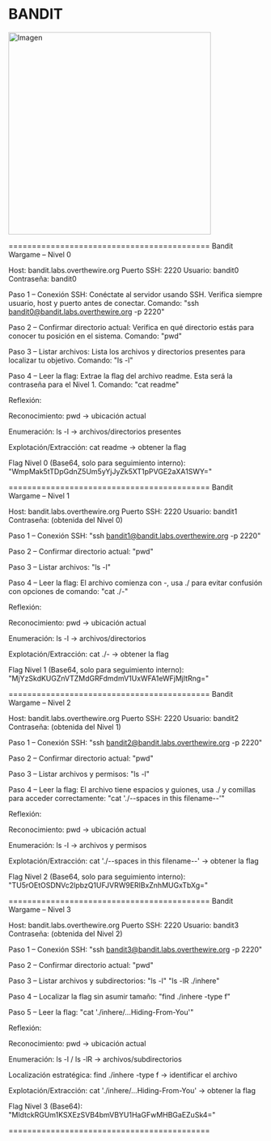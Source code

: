 # BANDIT

[<img src="https://es.web.img2.acsta.net/medias/nmedia/18/35/83/30/18458300.jpg" alt="Imagen" width="400">
](https://overthewire.org/wargames/bandit/)

===========================================
Bandit Wargame – Nivel 0

Host: bandit.labs.overthewire.org
Puerto SSH: 2220
Usuario: bandit0
Contraseña: bandit0

Paso 1 – Conexión SSH:
Conéctate al servidor usando SSH. Verifica siempre usuario, host y puerto antes de conectar.
Comando:
"ssh bandit0@bandit.labs.overthewire.org
 -p 2220"

Paso 2 – Confirmar directorio actual:
Verifica en qué directorio estás para conocer tu posición en el sistema.
Comando:
"pwd"

Paso 3 – Listar archivos:
Lista los archivos y directorios presentes para localizar tu objetivo.
Comando:
"ls -l"

Paso 4 – Leer la flag:
Extrae la flag del archivo readme. Esta será la contraseña para el Nivel 1.
Comando:
"cat readme"

Reflexión:

Reconocimiento: pwd → ubicación actual

Enumeración: ls -l → archivos/directorios presentes

Explotación/Extracción: cat readme → obtener la flag

Flag Nivel 0 (Base64, solo para seguimiento interno):
"WmpMak5tTDpGdnZ5Um5yYjJyZk5XT1pPVGE2aXA1SWY="

===========================================
Bandit Wargame – Nivel 1

Host: bandit.labs.overthewire.org
Puerto SSH: 2220
Usuario: bandit1
Contraseña: (obtenida del Nivel 0)

Paso 1 – Conexión SSH:
"ssh bandit1@bandit.labs.overthewire.org
 -p 2220"

Paso 2 – Confirmar directorio actual:
"pwd"

Paso 3 – Listar archivos:
"ls -l"

Paso 4 – Leer la flag:
El archivo comienza con -, usa ./ para evitar confusión con opciones de comando:
"cat ./-"

Reflexión:

Reconocimiento: pwd → ubicación actual

Enumeración: ls -l → archivos/directorios

Explotación/Extracción: cat ./- → obtener la flag

Flag Nivel 1 (Base64, solo para seguimiento interno):
"MjYzSkdKUGZnVTZMdGRFdmdmV1UxWFA1eWFjMjltRng="

===========================================
Bandit Wargame – Nivel 2

Host: bandit.labs.overthewire.org
Puerto SSH: 2220
Usuario: bandit2
Contraseña: (obtenida del Nivel 1)

Paso 1 – Conexión SSH:
"ssh bandit2@bandit.labs.overthewire.org
 -p 2220"

Paso 2 – Confirmar directorio actual:
"pwd"

Paso 3 – Listar archivos y permisos:
"ls -l"

Paso 4 – Leer la flag:
El archivo tiene espacios y guiones, usa ./ y comillas para acceder correctamente:
"cat './--spaces in this filename--'"

Reflexión:

Reconocimiento: pwd → ubicación actual

Enumeración: ls -l → archivos y permisos

Explotación/Extracción: cat './--spaces in this filename--' → obtener la flag

Flag Nivel 2 (Base64, solo para seguimiento interno):
"TU5rOEtOSDNVc2lpbzQ1UFJVRW9ERlBxZnhMUGxTbXg="

===========================================
Bandit Wargame – Nivel 3

Host: bandit.labs.overthewire.org
Puerto SSH: 2220
Usuario: bandit3
Contraseña: (obtenida del Nivel 2)

Paso 1 – Conexión SSH:
"ssh bandit3@bandit.labs.overthewire.org
 -p 2220"

Paso 2 – Confirmar directorio actual:
"pwd"

Paso 3 – Listar archivos y subdirectorios:
"ls -l"
"ls -lR ./inhere"

Paso 4 – Localizar la flag sin asumir tamaño:
"find ./inhere -type f"

Paso 5 – Leer la flag:
"cat './inhere/...Hiding-From-You'"

Reflexión:

Reconocimiento: pwd → ubicación actual

Enumeración: ls -l / ls -lR → archivos/subdirectorios

Localización estratégica: find ./inhere -type f → identificar el archivo

Explotación/Extracción: cat './inhere/...Hiding-From-You' → obtener la flag

Flag Nivel 3 (Base64):
"MldtckRGUm1KSXEzSVB4bmVBYU1HaGFwMHBGaEZuSk4="

===========================================

